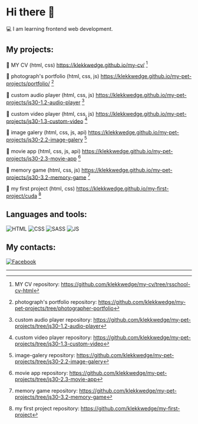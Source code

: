 # Hi there 👋
💻 I am learning frontend web development.

## My projects:

📌 MY CV (html, css) https://klekkwedge.github.io/my-cv/ [^1]

📌 photograph's portfolio (html, css, js) https://klekkwedge.github.io/my-pet-projects/portfolio/ [^2]

📌 custom audio player (html, css, js) https://klekkwedge.github.io/my-pet-projects/js30-1.2-audio-player [^3]

📌 custom video player (html, css, js) https://klekkwedge.github.io/my-pet-projects/js30-1.3-custom-video [^4]

📌 image galery (html, css, js, api) https://klekkwedge.github.io/my-pet-projects/js30-2.2-image-galery [^5]

📌 movie app (html, css, js, api) https://klekkwedge.github.io/my-pet-projects/js30-2.3-movie-app [^6]

📌 memory game (html, css, js) https://klekkwedge.github.io/my-pet-projects/js30-3.2-memory-game [^7]

📌 my first project (html, css) https://klekkwedge.github.io/my-first-project/cuda [^8]

## Languages and tools:



![HTML](https://img.shields.io/badge/-HTML5-E34F26?style=for-the-badge&logo=HTML5&logoColor=white)
![CSS](https://img.shields.io/badge/-CSS3-0B51C1?style=for-the-badge&logo=CSS3)
![SASS](https://img.shields.io/badge/-Sass-CC6699?style=for-the-badge&logo=Sass&logoColor=white)
![JS](https://img.shields.io/badge/-JavaScript-5324AA?style=for-the-badge&logo=JavaScript)

## My contacts:

[![Facebook](https://img.shields.io/badge/-Facebook-1877F2?style=for-the-badge&logo=Facebook&logoColor=white)](https://www.facebook.com/klekwedge/)
***
[^1]: MY CV repository: https://github.com/klekkwedge/my-cv/tree/rsschool-cv-html

[^2]: photograph's portfolio repository: https://github.com/klekkwedge/my-pet-projects/tree/photographer-portfolio

[^3]: custom audio player repository: https://github.com/klekkwedge/my-pet-projects/tree/js30-1.2-audio-player

[^4]: custom video player repository: https://github.com/klekkwedge/my-pet-projects/tree/js30-1.3-custom-video

[^5]: image-galery repository: https://github.com/klekkwedge/my-pet-projects/tree/js30-2.2-image-galery

[^6]: movie app repository: https://github.com/klekkwedge/my-pet-projects/tree/js30-2.3-movie-app

[^7]: memory game repository: https://github.com/klekkwedge/my-pet-projects/tree/js30-3.2-memory-game

[^8]: my first project repository: https://github.com/klekkwedge/my-first-project

